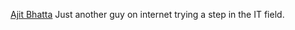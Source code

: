 [Ajit Bhatta](https://twitter.com/callmeajit?s=09)
Just another guy on internet trying a step in the IT field.
